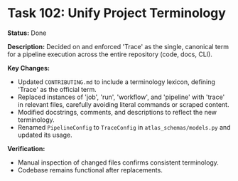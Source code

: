 # Task 102: Unify Project Terminology

**Status:** Done

**Description:** Decided on and enforced 'Trace' as the single, canonical term for a pipeline execution across the entire repository (code, docs, CLI).

**Key Changes:**
- Updated `CONTRIBUTING.md` to include a terminology lexicon, defining 'Trace' as the official term.
- Replaced instances of 'job', 'run', 'workflow', and 'pipeline' with 'trace' in relevant files, carefully avoiding literal commands or scraped content.
- Modified docstrings, comments, and descriptions to reflect the new terminology.
- Renamed `PipelineConfig` to `TraceConfig` in `atlas_schemas/models.py` and updated its usage.

**Verification:**
- Manual inspection of changed files confirms consistent terminology.
- Codebase remains functional after replacements.
